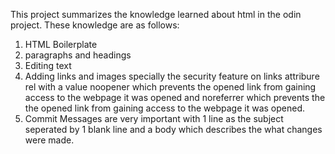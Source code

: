 This project summarizes the knowledge learned about html in the odin project.
These knowledge are as follows:
1. HTML Boilerplate
2. paragraphs and headings
3. Editing text
4. Adding links and images specially the security feature on links attribure rel 
with a value noopener which prevents the opened link from gaining access to the webpage it was opened
and noreferrer which prevents the the opened link from gaining access to the webpage it was opened.
5. Commit Messages are very important with 1 line as the subject seperated by 1 blank line and a body 
which describes the what changes were made.
